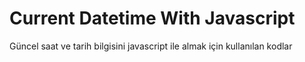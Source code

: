 # Current Datetime With Javascript
Güncel saat ve tarih bilgisini javascript ile almak için kullanılan kodlar
